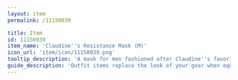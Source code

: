 ```yaml
---
layout: item
permalink: /11150039

title: Item
id: 11150039
item_name: 'Claudine''s Resistance Mask (M)'
icon_url: 'item/icon/11150039.png'
tooltip_description: 'A mask for men fashioned after Claudine''s favorite mask.'
guide_description: 'Outfit items replace the look of your gear when equipped.'
---
```

